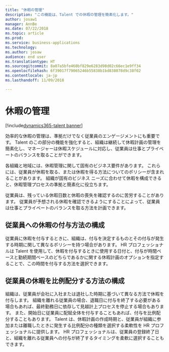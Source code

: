 ```yaml
---
title: "休暇の管理"
description: "この機能は、Talent での休暇の管理を簡素化します。"
author: josaw1
manager: AnnBe
ms.date: 07/22/2018
ms.topic: article
ms.prod: 
ms.service: business-applications
ms.technology: 
ms.author: josaw
audience: end user
ms.translationtype: HT
ms.sourcegitcommit: 8a07a5bfe460bf829e6283d98d02c66ec1e9ff34
ms.openlocfilehash: 6f39017f79065246b55838b1bd838078d9c38f02
ms.contentlocale: ja-jp
ms.lasthandoff: 11/09/2018

---
```


# <a name="leave-and-absence-management"></a>休暇の管理

[!include[dynamics365-talent banner](../includes/dynamics365-talent.md)]

効率的な休暇の管理は、準拠だけでなく従業員のエンゲージメントにも重要です。 Talent のこの部分の機能を強化すると、組織は継続して休暇計画の管理を簡素化し、マネージャーは休暇スケジュールに対応し、従業員は仕事とプライベートのバランスを取ることができます。

各組織と地域には、休暇管理に関して固有のビジネス要件があります。 これらには、従業員が休暇を取る、または休暇を得る方法についてのポリシーが含まれることがあります。 組織が固有のビジネス ニーズに合わせて休暇を構成できると、休暇管理プロセスの準拠と簡素化に役立ちます。

従業員は、残っている休暇日数と休暇の喪失を確認するのに苦労することがあります。 従業員が予想される休暇を確認できるようにすることによって、従業員は仕事とプライベートのバランスを取る方法を計画できます。 

## <a name="configure-how-employees-are-awarded-time-off"></a>従業員への休暇の付与方法の構成
従業員に休暇を付与するときに、組織は、付与を決定するものとその付与が発生する時期に関して異なるポリシーを持つ場合があります。 HR プロフェッショナルは Talent を使用して、休暇を付与するときに使用する日付と、付与が時間ベースと勤続期間ベースのどちらであるかに関する休暇計画のオプションを指定することで、この時間を付与する方法を選択できます。  

## <a name="configure-how-employee-time-off-is-prorated"></a>従業員の休暇を比例配分する方法の構成
組織は、従業員が会社に入社または退社した時期に基づいて異なる方法で休暇を付与します。 組織を離れる従業員の場合、退職日に付与を終了する必要がある場合もあれば、最終勤務日に依存して見越計上プロセスを停止する場合もあります。 また、開始日に従業員に配賦全体を付与することもあれば、付与を比例配分することもあります。 Talent は、休暇計画の作成時期と、従業員が組織に参加または離職したときに発生する比例配分の種類を選択する柔軟性を HR プロフェッショナルに提供します。 HR プロフェッショナルは、従業員の登録終了日と、組織を離れる従業員への付与が終了するタイミングを柔軟に選択することもできます。 


<!--
## Status
### Development status
Generally available
#### Target timeframe
September or later
-->

